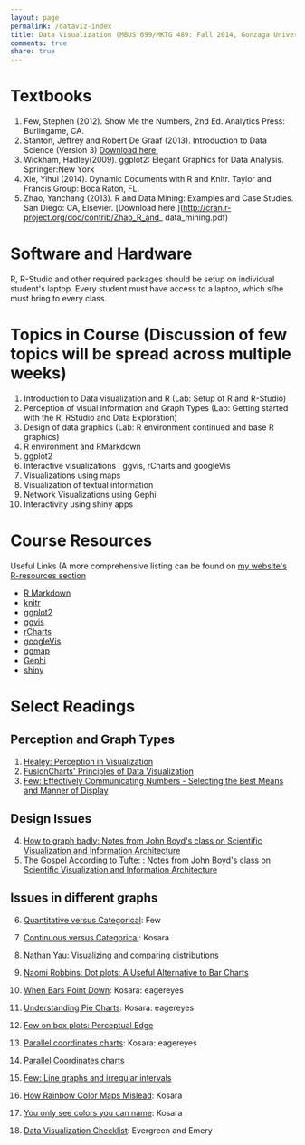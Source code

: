 ```yaml
---
layout: page
permalink: /dataviz-index
title: Data Visualization (MBUS 699/MKTG 489: Fall 2014, Gonzaga University)
comments: true
share: true
---
```


# Textbooks

1.  Few, Stephen (2012). Show Me the Numbers, 2nd Ed. Analytics Press: Burlingame, CA.
2.  Stanton, Jeffrey and Robert De Graaf (2013). Introduction to Data Science (Version 3)  [Download here.](http://1drv.ms/1AOHzQo)
3.	Wickham, Hadley(2009). ggplot2: Elegant Graphics for Data Analysis. Springer:New York
4.	Xie, Yihui (2014). Dynamic Documents with R and Knitr. Taylor and Francis Group: Boca Raton, FL.
5.	Zhao, Yanchang (2013). R and Data Mining: Examples and Case Studies. San Diego: CA, Elsevier. [Download here.](http://cran.r-project.org/doc/contrib/Zhao_R_and_ data_mining.pdf)

# Software and Hardware

R, R-Studio and other required packages should be setup on individual student's laptop. Every student must have access to a laptop, which s/he must bring to every class.


# Topics in Course (Discussion of few topics will be spread across multiple weeks)

1.  Introduction to Data visualization and R (Lab: Setup of R and  R-Studio)
2.	Perception of visual information and Graph Types (Lab: Getting started with the R, RStudio and Data Exploration)
3.	Design of data graphics (Lab: R environment continued and base R graphics)
4.	R environment and RMarkdown 
5.	ggplot2 
6.	Interactive visualizations : ggvis, rCharts and googleVis
7.	Visualizations using maps 
8.	Visualization of textual information
9.	Network Visualizations using Gephi
10.	Interactivity using shiny apps

Course Resources
========================================================
Useful Links (A more comprehensive listing can be found on [my website's R-resources section](http://patilv.github.io/r-resources/)

* [R Markdown](http://rmarkdown.rstudio.com/)
* [knitr](http://yihui.name/knitr/)
* [ggplot2](http://ggplot2.org/)
* [ggvis](http://ggvis.rstudio.com/)
* [rCharts](http://rcharts.io/)
* [googleVis](http://cran.r-project.org/web/packages/googleVis/vignettes/googleVis_examples.html)
* [ggmap](http://journal.r-project.org/archive/2013-1/kahle-wickham.pdf)
* [Gephi](https://gephi.github.io/)
* [shiny](http://shiny.rstudio.com/)

Select Readings
====================================================

## Perception and Graph Types

1. [Healey: Perception in Visualization](http://www.csc.ncsu.edu/faculty/healey/PP/index.html)
2. [FusionCharts' Principles of Data Visualization](http://www.fusioncharts.com/whitepapers/downloads/Principles-of-Data-Visualization.pdf)
3. [Few: Effectively Communicating Numbers - Selecting the Best Means and Manner of Display](http://www.perceptualedge.com/articles/Whitepapers/Communicating_Numbers.pdf)

## Design Issues

4. [How to graph badly: Notes from John Boyd's class on Scientific Visualization and Information Architecture](http://www-personal.umich.edu/~jpboyd/sciviz_1_graphbadly.pdf)
5. [The Gospel According to Tufte: : Notes from John Boyd's class on Scientific Visualization and Information Architecture](http://www-personal.umich.edu/~jpboyd/eng403_chap2_tuftegospel.pdf)

## Issues in different graphs

6. [Quantitative versus Categorical](http://www.perceptualedge.com/articles/dmreview/quant_vs_cat_data.pdf): Few
7. [Continuous versus Categorical](http://eagereyes.org/basics/data-continuous-vs-categorical): Kosara
8. [Nathan Yau: Visualizing and comparing distributions](http://flowingdata.com/2012/05/15/how-to-visualize-and-compare-distributions/)
9. [Naomi Robbins: Dot plots: A Useful Alternative to Bar Charts](http://www.b-eye-network.com/view/index.php?cid=2468)
10. [When Bars Point Down](http://eagereyes.org/journalism/when-bars-point-down): Kosara: eagereyes
11. [Understanding Pie Charts](http://eagereyes.org/techniques/pie-charts): Kosara: eagereyes
12. [Few on box plots: Perceptual Edge](http://www.perceptualedge.com/articles/dmreview/boxes_of_insight.pdf)
13. [Parallel coordinates charts](http://eagereyes.org/techniques/parallel-coordinates): Kosara: eagereyes
14. [Parallel Coordinates charts](http://www.perceptualedge.com/articles/b-eye/parallel_coordinates.pdf)
15. [Few: Line graphs and irregular intervals](http://www.perceptualedge.com/articles/visual_business_intelligence/line_graphs_and_irregular_intervals.pdf)

16. [How Rainbow Color Maps Mislead](http://eagereyes.org/basics/rainbow-color-map): Kosara
17. [You only see colors you can name](http://eagereyes.org/blog/2011/you-only-see-colors-you-can-name): Kosara

18. [Data Visualization Checklist](http://stephanieevergreen.com/wp-content/uploads/2014/05/DataVizChecklist_May2014.pdf): Evergreen and Emery
